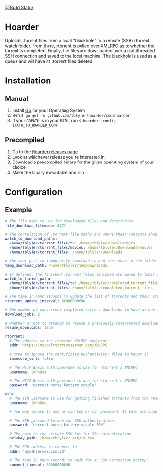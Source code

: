 [![Build Status](https://travis-ci.org/tblyler/hoarder.svg?branch=master)](https://travis-ci.org/tblyler/hoarder)
# Hoarder
Uploads .torrent files from a local "blackhole" to a remote (SSH) rtorrent watch folder. From there, rtorrent is polled over XMLRPC as to whether the torrent is completed. Finally, the files are downloaded over a multithreaded SSH connection and saved to the local machine. The blackhole is used as a queue and will have its .torrent files deleted.

# Installation
## Manual
1. Install [Go](https://golang.org) for your Operating System
2. Run `$ go get -u github.com/tblyler/hoarder/cmd/hoarder`
3. If your `GOPATH` is in your `PATH`, run `$ hoarder -config $PATH_TO_HOARDER_CONF`

## Precompiled
1. Go to the [Hoarder releases page](https://github.com/tblyler/hoarder/releases)
2. Look at whichever release you're interested in
3. Download a precompiled binary for the given operating system of your choice
4. Make the binary executable and run

# Configuration
## Example
```yaml
# The file mode to use for downloaded files and directories
file_download_filemode: 0777

# The correlation of .torrent file paths and where their contents should be downloaded to"
watch_to_download_paths:
  /home/tblyler/torrent_files/tv: /home/tblyler/Downloads/tv
  /home/tblyler/torrent_files/movies: /home/tblyler/Downloads/movies
  /home/tblyler/torrent_files: /home/tblyler/Downloads

# The root path to temporarily download to and then move to the folder in the setting above. The destination path is created underneath the temp_download_path
temp_download_path: /home/tblyler/tempDownloads

# If defined, the finished .torrent files finished are moved to their respected path here. Otherwise, they are deleted.
watch_to_finish_path:
  /home/tblyler/torrent_files/tv: /home/tblyler/completed_torrent_files/tv
  /home/tblyler/torrent_files: /home/tblyler/completed_torrent_files

# The time in nano seconds to update the list of torrents and their statuses in rTorrent
rtorrent_update_interval: 60000000000

# The number of concurrent completed torrent downloads to have at one time
download_jobs: 2

# Whether or not to attempt to resume a previously interrupted download
resume_downloads: true

rtorrent:
  # The address to the rtorrent XMLRPC endpoint
  addr: https://mycoolrtorrentserver.com/XMLRPC

  # true to ignore the certificate authenticity; false to honor it
  insecure_cert: false

  # The HTTP Basic auth username to use for rtorrent's XMLRPC
  username: JohnDoe

  # The HTTP Basic auth password to use for rtorrent's XMLRPC
  password: "correct horse battery staple"

ssh:
  # The ssh username to use for getting finished torrents from the remote host
  username: JohnDoe

  # You may choose to use an ssh key or ssh password. If both are supplied, the password will not be used.

  # The SSH password to use for SSH authentication
  password: "correct horse battery staple SSH"

  # The path to the private SSH key for SSH authentication
  privkey_path: /home/tblyler/.ssh/id_rsa

  # The SSH address to connect to
  addr: "mysshserver.com:22"

  # The time in nano seconds to wait for an SSH connection attempt
  connect_timeout: 30000000000
```
